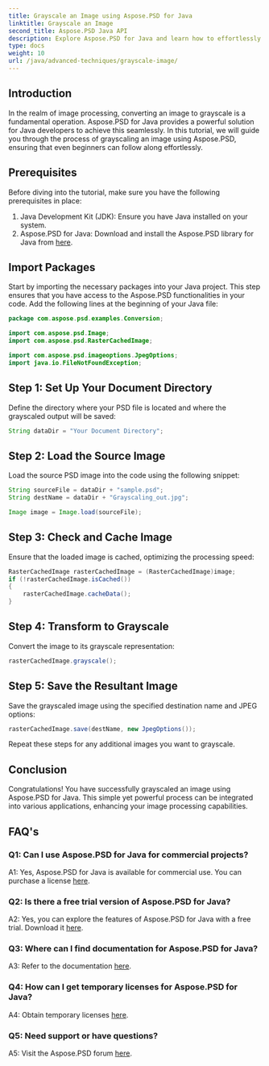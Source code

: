 ```yaml
---
title: Grayscale an Image using Aspose.PSD for Java
linktitle: Grayscale an Image
second_title: Aspose.PSD Java API
description: Explore Aspose.PSD for Java and learn how to effortlessly grayscale images with our step-by-step tutorial.
type: docs
weight: 10
url: /java/advanced-techniques/grayscale-image/
---
```

## Introduction

In the realm of image processing, converting an image to grayscale is a fundamental operation. Aspose.PSD for Java provides a powerful solution for Java developers to achieve this seamlessly. In this tutorial, we will guide you through the process of grayscaling an image using Aspose.PSD, ensuring that even beginners can follow along effortlessly.

## Prerequisites

Before diving into the tutorial, make sure you have the following prerequisites in place:

1. Java Development Kit (JDK): Ensure you have Java installed on your system.
2. Aspose.PSD for Java: Download and install the Aspose.PSD library for Java from [here](https://releases.aspose.com/psd/java/).

## Import Packages

Start by importing the necessary packages into your Java project. This step ensures that you have access to the Aspose.PSD functionalities in your code. Add the following lines at the beginning of your Java file:

```java
package com.aspose.psd.examples.Conversion;

import com.aspose.psd.Image;
import com.aspose.psd.RasterCachedImage;

import com.aspose.psd.imageoptions.JpegOptions;
import java.io.FileNotFoundException;
```

## Step 1: Set Up Your Document Directory

Define the directory where your PSD file is located and where the grayscaled output will be saved:

```java
String dataDir = "Your Document Directory";
```

## Step 2: Load the Source Image

Load the source PSD image into the code using the following snippet:

```java
String sourceFile = dataDir + "sample.psd";
String destName = dataDir + "Grayscaling_out.jpg";

Image image = Image.load(sourceFile);
```

## Step 3: Check and Cache Image

Ensure that the loaded image is cached, optimizing the processing speed:

```java
RasterCachedImage rasterCachedImage = (RasterCachedImage)image;
if (!rasterCachedImage.isCached())
{
    rasterCachedImage.cacheData();
}
```

## Step 4: Transform to Grayscale

Convert the image to its grayscale representation:

```java
rasterCachedImage.grayscale();
```

## Step 5: Save the Resultant Image

Save the grayscaled image using the specified destination name and JPEG options:

```java
rasterCachedImage.save(destName, new JpegOptions());
```

Repeat these steps for any additional images you want to grayscale.

## Conclusion

Congratulations! You have successfully grayscaled an image using Aspose.PSD for Java. This simple yet powerful process can be integrated into various applications, enhancing your image processing capabilities.

## FAQ's

### Q1: Can I use Aspose.PSD for Java for commercial projects?

A1: Yes, Aspose.PSD for Java is available for commercial use. You can purchase a license [here](https://purchase.aspose.com/buy).

### Q2: Is there a free trial version of Aspose.PSD for Java?

A2: Yes, you can explore the features of Aspose.PSD for Java with a free trial. Download it [here](https://releases.aspose.com/).

### Q3: Where can I find documentation for Aspose.PSD for Java?

A3: Refer to the documentation [here](https://reference.aspose.com/psd/java/).

### Q4: How can I get temporary licenses for Aspose.PSD for Java?

A4: Obtain temporary licenses [here](https://purchase.aspose.com/temporary-license/).

### Q5: Need support or have questions?

A5: Visit the Aspose.PSD forum [here](https://forum.aspose.com/c/psd/34).

